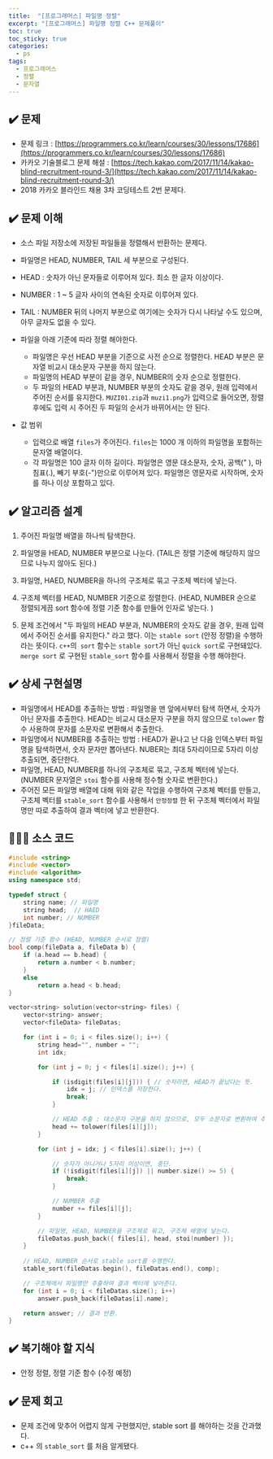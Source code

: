 ```yaml
---
title:  "[프로그래머스] 파일명 정렬"
excerpt: "[프로그래머스] 파일명 정렬 C++ 문제풀이"
toc: true
toc_sticky: true
categories:
  - ps
tags:
  - 프로그래머스
  - 정렬
  - 문자열
---
```




## ✔️ 문제  

* 문제 링크 : [https://programmers.co.kr/learn/courses/30/lessons/17686](https://programmers.co.kr/learn/courses/30/lessons/17686)
* 카카오 기술블로그 문제 해설 : [https://tech.kakao.com/2017/11/14/kakao-blind-recruitment-round-3/](https://tech.kakao.com/2017/11/14/kakao-blind-recruitment-round-3/)
* 2018 카카오 블라인드 채용 3차 코딩테스트 2번 문제다.



## ✔️ 문제 이해

* 소스 파일 저장소에 저장된 파일들을 정렬해서 반환하는 문제다.
* 파일명은 HEAD, NUMBER, TAIL 세 부분으로 구성된다.
* HEAD : 숫자가 아닌 문자들로 이루어져 있다. 최소 한 글자 이상이다.
* NUMBER : 1 ~ 5 글자 사이의 연속된 숫자로 이루어져 있다.
* TAIL : NUMBER 뒤의 나머지 부분으로 여기에는 숫자가 다시 나타날 수도 있으며, 아무 글자도 없을 수 있다.


* 파일을 아래 기준에 따라 정렬 해야한다. 
  * 파일명은 우선 HEAD 부분을 기준으로 사전 순으로 정렬한다. HEAD 부분은 문자열 비교시 대소문자 구분을 하지 않는다.
  * 파일명의 HEAD 부분이 같을 경우, NUMBER의 숫자 순으로 정렬한다. 
  * 두 파일의 HEAD 부분과, NUMBER 부분의 숫자도 같을 경우, 원래 입력에서 주어진 순서를 유지한다. `MUZI01.zip`과 `muzi1.png`가 입력으로 들어오면, 정렬 후에도 입력 시 주어진 두 파일의 순서가 바뀌어서는 안 된다.
* 값 범위
  * 입력으로 배열 `files`가 주어진다. `files`는 1000 개 이하의 파일명을 포함하는 문자열 배열이다.
  * 각 파일명은 100 글자 이하 길이다. 파일명은 영문 대소문자, 숫자, 공백(" ), 마침표(.), 빼기 부호(-")만으로 이루어져 있다. 파일명은 영문자로 시작하며, 숫자를 하나 이상 포함하고 있다.




## ✔️ 알고리즘 설계

1. 주어진 파일명 배열을 하나씩 탐색한다.

2. 파일명을 HEAD, NUMBER 부분으로 나눈다. (TAIL은 정렬 기준에 해당하지 않으므로 나누지 않아도 된다.)

3. 파일명, HAED, NUMBER을 하나의 구조체로 묶고 구조체 벡터에 넣는다.

4. 구조체 벡터를 HEAD, NUMBER 기준으로 정렬한다. (HEAD, NUMBER 순으로 정렬되게끔 sort 함수에 정렬 기준  함수를 만들어 인자로 넣는다. )

5. 문제 조건에서 "두 파일의 HEAD 부분과, NUMBER의 숫자도 같을 경우, 원래 입력에서 주어진 순서를 유지한다." 라고 했다. 이는 `stable sort` (안정 정렬)을 수행하라는 뜻이다. `c++`의` sort` 함수는 `stable sort`가 아닌 `quick sort`로 구현돼있다.  `merge sort` 로 구현된 `stable_sort` 함수를 사용해서 정렬을 수행 해야한다. 

   

## ✔️ 상세 구현설명

* 파일명에서 HEAD를 추출하는 방법 : 파일명을 맨 앞에서부터 탐색 하면서, 숫자가 아닌 문자를 추출한다. HEAD는 비교시 대소문자 구분을 하지 않으므로 `tolower` 함수 사용하여 문자를 소문자로 변환해서 추출한다.
* 파일명에서 NUMBER를 추출하는 방법 : HEAD가 끝나고 난 다음 인덱스부터  파일명을 탐색하면서, 숫자 문자만 뽑아낸다. NUBER는 최대 5자리이므로 5자리 이상 추출되면, 중단한다. 
* 파일명, HEAD, NUMBER를 하나의 구조체로 묶고, 구조체 벡터에 넣는다. (NUMBER 문자열은 `stoi` 함수를 사용해 정수형 숫자로 변환한다.) 
* 주어진 모든 파일명 배열에 대해 위와 같은 작업을 수행하여 구조체 벡터를 만들고, 구조체 벡터를  `stable_sort`  함수를 사용해서 `안정정렬` 한 뒤 구조체 벡터에서 파일명만 따로 추출하여 결과 벡터에 넣고 반환한다.



## 👨🏻‍💻 소스 코드

```cpp
#include <string>
#include <vector>
#include <algorithm>
using namespace std;

typedef struct {
	string name; // 파일명
	string head;  // HAED
	int number; // NUMBER
}fileData;

// 정렬 기준 함수 (HEAD, NUMBER 순서로 정렬)
bool comp(fileData a, fileData b) { 
	if (a.head == b.head) { 
		return a.number < b.number;
	}
	else
		return a.head < b.head;
}

vector<string> solution(vector<string> files) {
	vector<string> answer;
	vector<fileData> fileDatas;

	for (int i = 0; i < files.size(); i++) {
		string head="", number = "";
		int idx;

		for (int j = 0; j < files[i].size(); j++) {

			if (isdigit(files[i][j])) { // 숫자라면, HEAD가 끝났다는 뜻.
				idx = j; // 인덱스를 저장한다.
				break;
			}

			// HEAD 추출 : 대소문자 구분을 하지 않으므로, 모두 소문자로 변환하여 추출.
			head += tolower(files[i][j]); 
		}

		for (int j = idx; j < files[i].size(); j++) {

			// 숫자가 아니거나 5자리 이상이면, 중단.
			if (!isdigit(files[i][j]) || number.size() >= 5) {
				break;
			}

			// NUMBER 추출
			number += files[i][j]; 
		}

		// 파일명, HEAD, NUMBER을 구조체로 묶고, 구조체 배열에 넣는다.
		fileDatas.push_back({ files[i], head, stoi(number) });
	}
	
	// HEAD, NUMBER 순서로 stable sort를 수행한다.
	stable_sort(fileDatas.begin(), fileDatas.end(), comp);

	// 구조체에서 파일명만 추출하여 결과 벡터에 넣어준다.
	for (int i = 0; i < fileDatas.size(); i++)
		answer.push_back(fileDatas[i].name);

	return answer; // 결과 반환.
}
```



## ✔️ 복기해야 할 지식 

* 안정 정렬, 정렬 기준 함수 (수정 예정)

  

## ✔️ 문제 회고

* 문제 조건에 맞추어 어렵지 않게 구현했지만, stable sort 를 해야하는 것을 간과했다.
* c++ 의 `stable_sort` 를 처음 알게됐다. 
